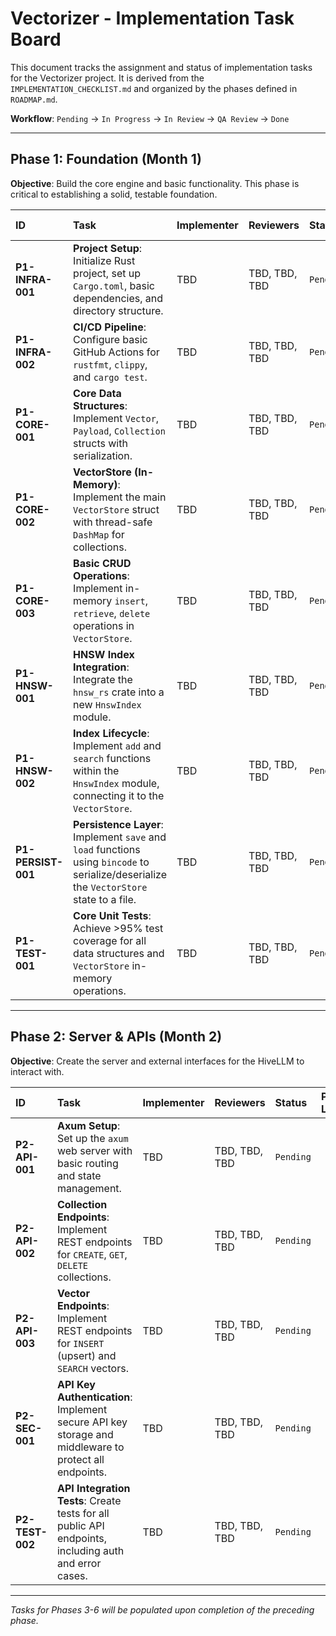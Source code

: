 # Vectorizer - Implementation Task Board

This document tracks the assignment and status of implementation tasks for the Vectorizer project. It is derived from the `IMPLEMENTATION_CHECKLIST.md` and organized by the phases defined in `ROADMAP.md`.

**Workflow**: `Pending` -> `In Progress` -> `In Review` -> `QA Review` -> `Done`

---

## Phase 1: Foundation (Month 1)

**Objective**: Build the core engine and basic functionality. This phase is critical to establishing a solid, testable foundation.

| ID | Task | Implementer | Reviewers | Status | PR Link |
| :--- | :--- | :--- | :--- | :--- | :--- |
| **P1-INFRA-001** | **Project Setup**: Initialize Rust project, set up `Cargo.toml`, basic dependencies, and directory structure. | TBD | TBD, TBD, TBD | `Pending` | |
| **P1-INFRA-002** | **CI/CD Pipeline**: Configure basic GitHub Actions for `rustfmt`, `clippy`, and `cargo test`. | TBD | TBD, TBD, TBD | `Pending` | |
| **P1-CORE-001** | **Core Data Structures**: Implement `Vector`, `Payload`, `Collection` structs with serialization. | TBD | TBD, TBD, TBD | `Pending` | |
| **P1-CORE-002** | **VectorStore (In-Memory)**: Implement the main `VectorStore` struct with thread-safe `DashMap` for collections. | TBD | TBD, TBD, TBD | `Pending` | |
| **P1-CORE-003** | **Basic CRUD Operations**: Implement in-memory `insert`, `retrieve`, `delete` operations in `VectorStore`. | TBD | TBD, TBD, TBD | `Pending` | |
| **P1-HNSW-001** | **HNSW Index Integration**: Integrate the `hnsw_rs` crate into a new `HnswIndex` module. | TBD | TBD, TBD, TBD | `Pending` | |
| **P1-HNSW-002** | **Index Lifecycle**: Implement `add` and `search` functions within the `HnswIndex` module, connecting it to the `VectorStore`. | TBD | TBD, TBD, TBD | `Pending` | |
| **P1-PERSIST-001**| **Persistence Layer**: Implement `save` and `load` functions using `bincode` to serialize/deserialize the `VectorStore` state to a file. | TBD | TBD, TBD, TBD | `Pending` | |
| **P1-TEST-001** | **Core Unit Tests**: Achieve >95% test coverage for all data structures and `VectorStore` in-memory operations. | TBD | TBD, TBD, TBD | `Pending` | |

---

## Phase 2: Server & APIs (Month 2)

**Objective**: Create the server and external interfaces for the HiveLLM to interact with.

| ID | Task | Implementer | Reviewers | Status | PR Link |
| :--- | :--- | :--- | :--- | :--- | :--- |
| **P2-API-001** | **Axum Setup**: Set up the `axum` web server with basic routing and state management. | TBD | TBD, TBD, TBD | `Pending` | |
| **P2-API-002** | **Collection Endpoints**: Implement REST endpoints for `CREATE`, `GET`, `DELETE` collections. | TBD | TBD, TBD, TBD | `Pending` | |
| **P2-API-003** | **Vector Endpoints**: Implement REST endpoints for `INSERT` (upsert) and `SEARCH` vectors. | TBD | TBD, TBD, TBD | `Pending` | |
| **P2-SEC-001** | **API Key Authentication**: Implement secure API key storage and middleware to protect all endpoints. | TBD | TBD, TBD, TBD | `Pending` | |
| **P2-TEST-002** | **API Integration Tests**: Create tests for all public API endpoints, including auth and error cases. | TBD | TBD, TBD, TBD | `Pending` | |

---

*Tasks for Phases 3-6 will be populated upon completion of the preceding phase.*
